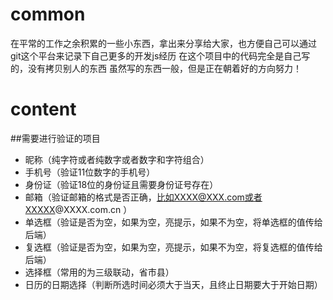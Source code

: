 # common
在平常的工作之余积累的一些小东西，拿出来分享给大家，也方便自己可以通过git这个平台来记录下自己更多的开发js经历
在这个项目中的代码完全是自己写的，没有拷贝别人的东西
虽然写的东西一般，但是正在朝着好的方向努力！

# content
  ##需要进行验证的项目
  * 昵称（纯字符或者纯数字或者数字和字符组合）
  * 手机号（验证11位数字的手机号）
  * 身份证（验证18位的身份证且需要身份证号存在）
  * 邮箱（验证邮箱的格式是否正确，比如XXXX@XXX.com或者XXXXX@XXXX.com.cn ）
  * 单选框（验证是否为空，如果为空，亮提示，如果不为空，将单选框的值传给后端）
  * 复选框（验证是否为空，如果为空，亮提示，如果不为空，将复选框的值传给后端）
  * 选择框（常用的为三级联动，省市县）
  * 日历的日期选择（判断所选时间必须大于当天，且终止日期要大于开始日期）
  
